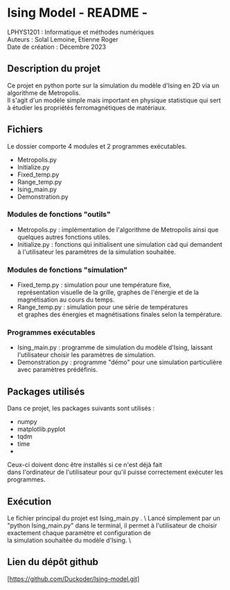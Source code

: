 # Ising Model - README -

LPHYS1201 : Informatique et méthodes numériques \
Auteurs : Solal Lemoine, Etienne Roger \
Date de création : Décembre 2023 

## Description du projet
Ce projet en python porte sur la simulation du modèle d'Ising en 2D via un algorithme de Metropolis. \
Il s'agit d'un modèle simple mais important en physique statistique qui sert à étudier les propriétés ferromagnétiques de matériaux.

## Fichiers
Le dossier comporte 4 modules et 2 programmes exécutables. 
* Metropolis.py 
* Initialize.py 
* Fixed_temp.py 
* Range_temp.py
* Ising_main.py 
* Demonstration.py 
### Modules de fonctions "outils"
* Metropolis.py : implémentation de l'algorithme de Metropolis ainsi que quelques autres fonctions utiles.
* Initialize.py : fonctions qui initialisent une simulation càd qui demandent à l'utilisateur les paramètres de la simulation souhaitée.
### Modules de fonctions "simulation"
* Fixed_temp.py : simulation pour une température fixe, \
représentation visuelle de la grille, graphes de l'énergie et de la magnétisation au cours du temps.
* Range_temp.py : simulation pour une série de températures \
  et graphes des énergies et magnétisations finales selon la température.
### Programmes exécutables
* Ising_main.py : programme de simulation du modèle d'Ising, laissant l'utilisateur choisir les paramètres de simulation.
* Demonstration.py : programme "démo" pour une simulation particulière avec paramètres prédéfinis.

## Packages utilisés

Dans ce projet, les packages suivants sont utilisés :
* numpy
* matplotlib.pyplot
* tqdm
* time
*
Ceux-ci doivent donc être installés si ce n'est déjà fait \
dans l'ordinateur de l'utilisateur pour qu'il puisse correctement exécuter les programmes.

## Exécution 

Le fichier principal du projet est Ising_main.py . \ 
Lancé simplement par un "python Ising_main.py" dans le terminal,
il permet à l'utilisateur de choisir exactement chaque paramètre et configuration de \
la simulation souhaitée du modèle d'Ising. \

## Lien du dépôt github

[https://github.com/Duckoder/Ising-model.git]

